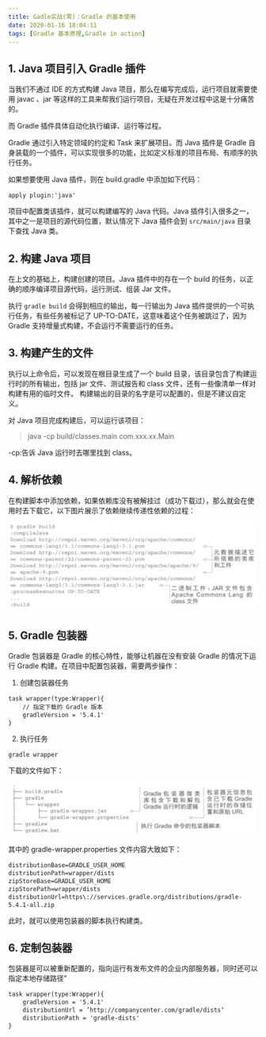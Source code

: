 ```yaml
---
title: Gadle实战(零)：Gradle 的基本使用
date: 2020-01-16 18:04:11
tags: [Gradle 基本原理,Gradle in action]
---
```



## 1. Java 项目引入 Gradle 插件

当我们不通过 IDE 的方式构建 Java 项目，那么在编写完成后，运行项目就需要使用 javac 、jar 等这样的工具来帮我们运行项目，无疑在开发过程中这是十分痛苦的。

而 Gradle 插件具体自动化执行编译、运行等过程。

Gradle 通过引入特定领域的约定和 Task 来扩展项目。而 Java 插件是 Gradle 自身装载的一个插件，可以实现很多的功能，比如定义标准的项目布局、有顺序的执行任务。
<!-- more -->

如果想要使用 Java 插件，则在 build.gradle 中添加如下代码：

```
apply plugin:'java'
```

项目中配置类该插件，就可以构建编写的 Java 代码。Java 插件引入很多之一，其中之一是项目的源代码位置，默认情况下 Java 插件会到 `src/main/java` 目录下查找 Java 类。

## 2. 构建 Java 项目

在上文的基础上，构建创建的项目。Java 插件中的存在一个 build 的任务，以正确的顺序编译项目源代码，运行测试、组装 Jar 文件。

执行 `gradle build` 会得到相应的输出，每一行输出为 Java 插件提供的一个可执行任务，有些任务被标记了 UP-TO-DATE，这意味着这个任务被跳过了，因为  Gradle 支持增量式构建，不会运行不需要运行的任务。


## 3. 构建产生的文件


执行以上命令后，可以发现在根目录生成了一个 build 目录，该目录包含了构建运行时的所有输出，包括 jar 文件、测试报告和 class 文件，还有一些像清单一样对构建有用的临时文件。
构建输出的目录的名字是可以配置的，但是不建议自定义。


对 Java 项目完成构建后，可以运行该项目：

> java -cp build/classes.main com.xxx.xx.Main


-cp:告诉 Java 运行时去哪里找到 class。



## 4. 解析依赖


在构建脚本中添加依赖，如果依赖库没有被解挂过（成功下载过），那么就会在使用时去下载它，以下图片展示了依赖继续传递性依赖的过程：



![](/source/images/2020_01_16_05.png)



## 5. Gradle  包装器

Gradle 包装器是 Gradle 的核心特性，能够让机器在没有安装 Gradle 的情况下运行 Gradle 构建。在项目中配置包装器，需要两步操作：

1. 创建包装器任务

```
task wrapper(type:Wrapper){
    // 指定下载的 Gradle 版本
    gradleVersion = '5.4.1'
}
```

2. 执行任务

```
gradle wrapper
```

下载的文件如下：

![](/source/images/2020_01_16_06.png)

其中的 gradle-wrapper.properties 文件内容大致如下：

```
distributionBase=GRADLE_USER_HOME
distributionPath=wrapper/dists
zipStoreBase=GRADLE_USER_HOME
zipStorePath=wrapper/dists
distributionUrl=https\://services.gradle.org/distributions/gradle-5.4.1-all.zip
```

此时，就可以使用包装器的脚本执行构建类。


## 6. 定制包装器


包装器是可以被重新配置的，指向运行有发布文件的企业内部服务器，同时还可以指定本地存储路径”


```
task wrapper(type:Wrapper){
    gradleVersion = '5.4.1'
    distributionUrl = ’http://companycenter.com/gradle/dists‘
    distributionPath = 'gradle-dists'
}
```